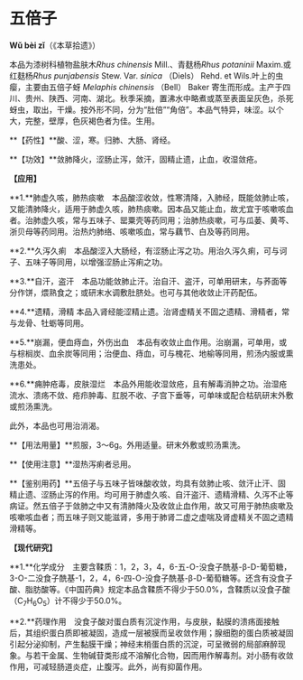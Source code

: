 # 五倍子

**Wǔ bèi zǐ**（《本草拾遗》）

本品为漆树科植物盐肤木*Rhus chinensis* Mill.、青麸杨*Rhus potaninii* Maxim.或红麸杨*Rhus punjabensis* Stew. Var. *sinica* （Diels） Rehd. et Wils.叶上的虫瘿，主要由五倍子蚜 *Melaphis chinensis* （Bell） Baker 寄生而形成。主产于四川、贵州、陕西、河南、湖北。秋季采摘，置沸水中略煮或蒸至表面呈灰色，杀死蚜虫，取出，干燥。按外形不同，分为“肚倍”“角倍”。本品气特异，味涩。以个大，完整，壁厚，色灰褐色者为佳。生用。

**【药性】**酸、涩，寒。归肺、大肠、肾经。

**【功效】**敛肺降火，涩肠止泻，敛汗，固精止遗，止血，收湿敛疮。

**【应用】**

**1.**肺虚久咳，肺热痰嗽　本品酸涩收敛，性寒清降，入肺经，既能敛肺止咳，又能清肺降火，适用于肺虚久咳，肺热痰嗽。因本品又能止血，故尤宜于咳嗽咳血者。治肺虚久咳，常与五味子、罂粟壳等药同用；治肺热痰嗽，可与瓜蒌、黄芩、浙贝母等药同用。治热灼肺络、咳嗽咳血，常与藕节、白及等药同用。

**2.**久泻久痢　本品酸涩入大肠经，有涩肠止泻之功。用治久泻久痢，可与诃子、五味子等同用，以增强涩肠止泻痢之功。

**3.**自汗，盗汗　本品功能敛肺止汗。治自汗、盗汗，可单用研末，与荞面等分作饼，煨熟食之；或研末水调敷肚脐处。也可与其他收敛止汗药配伍。

**4.**遗精，滑精 本品入肾经能涩精止遗。治肾虚精关不固之遗精、滑精者，常与龙骨、牡蛎等同用。

**5.**崩漏，便血痔血，外伤出血　本品有收敛止血作用。治崩漏，可单用，或与棕榈炭、血余炭等同用；治便血、痔血，可与槐花、地榆等同用，煎汤内服或熏洗患处。

**6.**痈肿疮毒，皮肤湿烂　本品外用能收湿敛疮，且有解毒消肿之功。治湿疮流水、溃疡不敛、疮疖肿毒、肛脱不收、子宫下垂等，可单味或配合枯矾研末外敷或煎汤熏洗。

此外，本品也可用治消渴。

**【用法用量】**煎服，3～6g。外用适量。研末外敷或煎汤熏洗。

**【使用注意】**湿热泻痢者忌用。

**【鉴别用药】**五倍子与五味子皆味酸收敛，均具有敛肺止咳、敛汗止汗、固精止遗、涩肠止泻的作用。均可用于肺虚久咳、自汗盗汗、遗精滑精、久泻不止等病证。然五倍子于敛肺之中又有清肺降火及收敛止血作用，故又可用于肺热痰嗽及咳嗽咳血者；而五味子则又能滋肾，多用于肺肾二虚之虚喘及肾虚精关不固之遗精滑精等。

**【现代研究】**

**1.**化学成分　主要含鞣质：1，2，3，4，6-五-O-没食子酰基-β-D-葡萄糖，3-O-二没食子酰基-1，2，4，6-四-O-没食子酰基-β-D-葡萄糖等。还含有没食子酸、脂肪酸等。《中国药典》规定本品含鞣质不得少于50.0%，含鞣质以没食子酸（C<sub>7</sub>H<sub>6</sub>O<sub>5</sub>）计不得少于50.0%。

**2.**药理作用　没食子酸对蛋白质有沉淀作用，与皮肤，黏膜的溃疡面接触后，其组织蛋白质即被凝固，造成一层被膜而呈收敛作用；腺细胞的蛋白质被凝固引起分泌抑制，产生黏膜干燥；神经末梢蛋白质的沉淀，可呈微弱的局部麻醉现象。与若干金属、生物碱苷类形成不溶解化合物，因而用作解毒剂。对小肠有收敛作用，可减轻肠道炎症，止腹泻。此外，尚有抑菌作用。